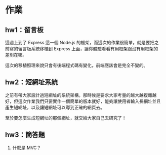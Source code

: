 # 作業

## hw1：留言板

這週上到了 Express 這一個 Node.js 的框架，而這次的作業很簡單，就是要把之前寫的留言板系統移植到 Express 上面，讓你體驗看看有用框架跟沒有用框架的差別在哪。

這次的移植照理來說只會有後端程式碼有變化，前端應該會是完全不變的。

## hw2：短網址系統

之前有帶大家設計過短網址的系統架構，那時候是要求大家考量的越大越複雜越好，但這次作業我們只要實作一個簡單的版本就好，能夠讓使用者輸入長網址並且產生短網址，以及讓短網址可以導到正確的網頁去。

至於要怎麼生成短網址的那個網址，就交給大家自己去研究了！

## hw3：簡答題

1. 什麼是 MVC？
